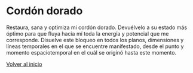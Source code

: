 # Cordón dorado
Restaura, sana y optimiza mi cordón dorado. Devuélvelo a su estado más óptimo para que fluya hacia mí toda la energía y potencial que me corresponde. Disuelve este bloqueo en todos los planos, dimensiones y líneas temporales en el que se encuentre manifestado, desde el punto y momento espaciotemporal en el cuál se originó hasta este momento.

[Volver al inicio](../index.md)
